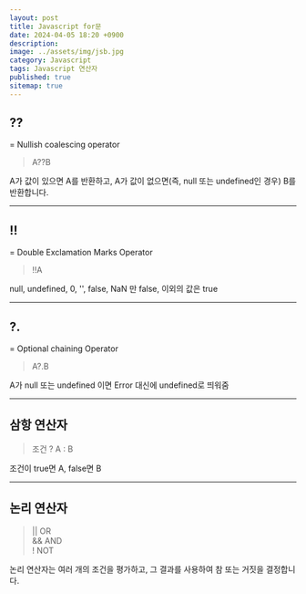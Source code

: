 ```yaml
---
layout: post
title: Javascript for문
date: 2024-04-05 18:20 +0900
description: 
image: ../assets/img/jsb.jpg
category: Javascript 
tags: Javascript 연산자
published: true
sitemap: true
---
```


## ??
 = Nullish coalescing operator   
>A??B   

A가 값이 있으면 A를 반환하고, A가 값이 없으면(즉, null 또는 undefined인 경우) B를 반환합니다.

<hr/>

## !!

= Double Exclamation Marks Operator<br>
>!!A<br>

null, undefined, 0, '', false, NaN 만 false, 이외의 값은 true

<hr/>

## ?.   
= Optional chaining Operator
> A?.B

A가 null 또는 undefined 이면 Error 대신에 undefined로 띄워줌

<hr/>

## 삼항 연산자
> 조건 ? A : B

조건이 true면 A, false면 B

<hr/>

## 논리 연산자

>||	OR <br>
&&	AND <br>
!	NOT <br>

논리 연산자는 여러 개의 조건을 평가하고, 그 결과를 사용하여 참 또는 거짓을 결정합니다.